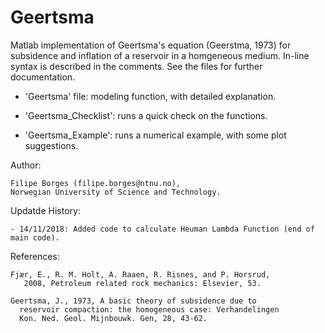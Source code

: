 # Geertsma
Matlab implementation of Geertsma's equation (Geerstma, 1973) for subsidence and inflation of a reservoir in a homgeneous medium. In-line syntax is described in  the comments. See the files for further documentation.

- 'Geertsma' file: modeling function, with detailed explanation.

- 'Geertsma_Checklist': runs a quick check on the functions.

- 'Geertsma_Example': runs a numerical example, with some plot suggestions.

Author: 

	Filipe Borges (filipe.borges@ntnu.no), 
	Norwegian University of Science and Technology.
    
Updatde History:

	- 14/11/2018: Added code to calculate Heuman Lambda Function (end of main code).



References:

    Fjær, E., R. M. Holt, A. Raaen, R. Risnes, and P. Horsrud,
       2008, Petroleum related rock mechanics: Elsevier, 53.

    Geertsma, J., 1973, A basic theory of subsidence due to
      reservoir compaction: the homogeneous case: Verhandelingen
      Kon. Ned. Geol. Mijnbouwk. Gen, 28, 43-62.

